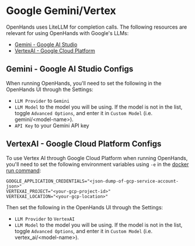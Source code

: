 # Google Gemini/Vertex

OpenHands uses LiteLLM for completion calls. The following resources are relevant for using OpenHands with Google's LLMs:

- [Gemini - Google AI Studio](https://docs.litellm.ai/docs/providers/gemini)
- [VertexAI - Google Cloud Platform](https://docs.litellm.ai/docs/providers/vertex)

## Gemini - Google AI Studio Configs

When running OpenHands, you'll need to set the following in the OpenHands UI through the Settings:
* `LLM Provider` to `Gemini`
* `LLM Model` to the model you will be using.
If the model is not in the list, toggle `Advanced Options`, and enter it in `Custom Model` (i.e. gemini/&lt;model-name&gt;).
* `API Key` to your Gemini API key

## VertexAI - Google Cloud Platform Configs

To use Vertex AI through Google Cloud Platform when running OpenHands, you'll need to set the following environment
variables using `-e` in the [docker run command](/modules/usage/getting-started#installation):

```
GOOGLE_APPLICATION_CREDENTIALS="<json-dump-of-gcp-service-account-json>"
VERTEXAI_PROJECT="<your-gcp-project-id>"
VERTEXAI_LOCATION="<your-gcp-location>"
```

Then set the following in the OpenHands UI through the Settings:
* `LLM Provider` to `VertexAI`
* `LLM Model` to the model you will be using.
If the model is not in the list, toggle `Advanced Options`, and enter it in `Custom Model` (i.e. vertex_ai/&lt;model-name&gt;).
